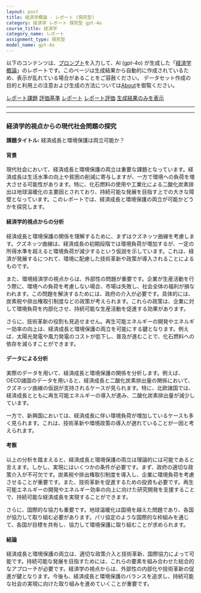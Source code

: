 ```yaml
---
layout: post
title: 経済学概論 - レポート (探究型)
category: 経済学 レポート 探究型 gpt-4o
course_title: 経済学
category_name: レポート
assignment_type: 探究型
model_name: gpt-4o
---
```


以下のコンテンツは、[プロンプト](https://github.com/takedatoshiyuki/synthetic_assignments/tree/main/generated/経済学/gpt-4o/prompt_レポート-探究型.md)を入力して、AI (gpt-4o) が生成した「[経済学概論](/contents/経済学/)」のレポートです。このページは生成結果から自動的に作成されているため、表示が乱れている場合があることをご容赦ください。
データセット作成の目的と利用上の注意および生成の方法については[About](/About)を御覧ください。

[レポート課題](../レポート課題-探究型)
[評価基準](../評価基準-探究型)
[レポート](../レポート-探究型)
[レポート評価](../レポート評価-探究型)
[生成結果のみを表示](https://github.com/takedatoshiyuki/synthetic_assignments/tree/main/generated/経済学/gpt-4o/レポート-探究型.md)
  

***
***
  
### 経済学的視点からの現代社会問題の探究

**課題タイトル:** 経済成長と環境保護は両立可能か？

#### 背景

現代社会において、経済成長と環境保護の両立は重要な課題となっています。経済成長は生活水準の向上や貧困の削減に寄与しますが、一方で環境への負荷を増大させる可能性があります。特に、化石燃料の使用や工業化による二酸化炭素排出は地球温暖化の主要因とされており、持続可能な発展を目指す上での大きな障壁となっています。このレポートでは、経済成長と環境保護の両立が可能かどうかを探究します。

#### 経済学的視点からの分析

経済成長と環境保護の関係を理解するために、まずはクズネッツ曲線を考慮します。クズネッツ曲線は、経済成長の初期段階では環境負荷が増加するが、一定の所得水準を超えると環境負荷が減少するという仮説を示しています。これは、経済が発展するにつれて、環境に配慮した技術革新や政策が導入されることによるものです。

また、環境経済学の視点からは、外部性の問題が重要です。企業が生産活動を行う際に、環境への負荷を考慮しない場合、市場は失敗し、社会全体の福利が損なわれます。この問題を解決するためには、政府の介入が必要です。具体的には、炭素税や排出権取引制度などの政策が考えられます。これらの政策は、企業に対して環境負荷を内部化させ、持続可能な生産活動を促進する効果があります。

さらに、技術革新の役割も見逃せません。再生可能エネルギーの開発やエネルギー効率の向上は、経済成長と環境保護の両立を可能にする鍵となります。例えば、太陽光発電や風力発電のコストが低下し、普及が進むことで、化石燃料への依存を減らすことができます。

#### データによる分析

実際のデータを用いて、経済成長と環境保護の関係を分析します。例えば、OECD諸国のデータを用いると、経済成長と二酸化炭素排出量の関係において、クズネッツ曲線の仮説が支持されるケースが見られます。特に、北欧諸国では、経済成長とともに再生可能エネルギーの導入が進み、二酸化炭素排出量が減少しています。

一方で、新興国においては、経済成長に伴い環境負荷が増加しているケースも多く見られます。これは、技術革新や環境政策の導入が遅れていることが一因と考えられます。

#### 考察

以上の分析を踏まえると、経済成長と環境保護の両立は理論的には可能であると言えます。しかし、実現にはいくつかの条件が必要です。まず、政府の適切な政策介入が不可欠です。炭素税や排出権取引制度を導入し、企業に環境負荷を考慮させることが重要です。また、技術革新を促進するための投資も必要です。再生可能エネルギーの開発やエネルギー効率の向上に向けた研究開発を支援することで、持続可能な経済成長を実現することができます。

さらに、国際的な協力も重要です。地球温暖化は国境を越えた問題であり、各国が協力して取り組む必要があります。パリ協定のような国際的な枠組みを通じて、各国が目標を共有し、協力して環境保護に取り組むことが求められます。

#### 結論

経済成長と環境保護の両立は、適切な政策介入と技術革新、国際協力によって可能です。持続可能な発展を目指すためには、これらの要素を組み合わせた総合的なアプローチが必要です。経済学の視点からは、外部性の内部化や技術革新の促進が鍵となります。今後も、経済成長と環境保護のバランスを追求し、持続可能な社会の実現に向けた取り組みを進めていくことが重要です。
